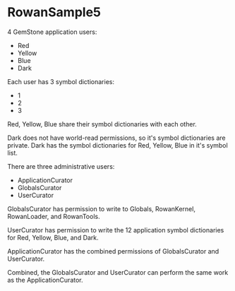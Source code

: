 # RowanSample5

4 GemStone application users:
- Red
- Yellow
- Blue
- Dark

Each user has 3 symbol dictionaries:
- <color>1
- <color>2
- <color>3

Red, Yellow, Blue share their symbol dictionaries with each other.

Dark does not have world-read permissions, so it's symbol dictionaries are private. 
Dark has the symbol dictionaries for Red, Yellow, Blue in it's symbol list.

There are three administrative users:
- ApplicationCurator
- GlobalsCurator
- UserCurator

GlobalsCurator has permission to write to Globals, RowanKernel, RowanLoader, and RowanTools.

UserCurator has permission to write the 12 application symbol dictionaries for Red, Yellow, Blue, and Dark.

ApplicationCurator has the combined permissions of GlobalsCurator and UserCurator.

Combined, the GlobalsCurator and UserCurator can perform the same work as the ApplicationCurator.
